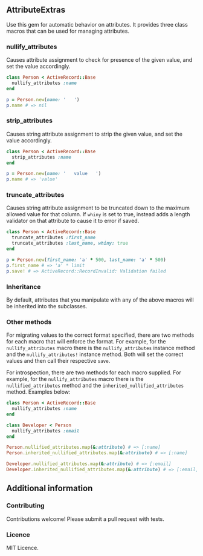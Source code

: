 ## AttributeExtras

Use this gem for automatic behavior on attributes. It provides three class macros that can be used for managing attributes.

### nullify_attributes

Causes attribute assignment to check for presence of the given value, and set the value accordingly.

```ruby
class Person < ActiveRecord::Base
  nullify_attributes :name
end

p = Person.new(name: '   ')
p.name # => nil
```

### strip_attributes

Causes string attribute assignment to strip the given value, and set the value accordingly.

```ruby
class Person < ActiveRecord::Base
  strip_attributes :name
end

p = Person.new(name: '   value   ')
p.name # => 'value'
```

### truncate_attributes

Causes string attribute assignment to be truncated down to the maximum allowed value for that column. If `whiny` is set to true, instead adds a length validator on that attribute to cause it to error if saved.

```ruby
class Person < ActiveRecord::Base
  truncate_attributes :first_name
  truncate_attributes :last_name, whiny: true
end

p = Person.new(first_name: 'a' * 500, last_name: 'a' * 500)
p.first_name # => 'a' * limit
p.save! # => ActiveRecord::RecordInvalid: Validation failed
```

### Inheritance

By default, attributes that you manipulate with any of the above macros will be inherited into the subclasses.

### Other methods

For migrating values to the correct format specified, there are two methods for each macro that will enforce the format. For example, for the `nullify_attributes` macro there is the `nullify_attributes` instance method and the `nullify_attributes!` instance method. Both will set the correct values and then call their respective `save`.

For introspection, there are two methods for each macro supplied. For example, for the `nullify_attributes` macro there is the `nullified_attributes` method and the `inherited_nullified_attributes` method. Examples below:

```ruby
class Person < ActiveRecord::Base
  nullify_attributes :name
end

class Developer < Person
  nullify_attributes :email
end

Person.nullified_attributes.map(&:attribute) # => [:name]
Person.inherited_nullified_attributes.map(&:attribute) # => [:name]

Developer.nullified_attributes.map(&:attribute) # => [:email]
Developer.inherited_nullified_attributes.map(&:attribute) # => [:email, :name]
```

## Additional information

### Contributing

Contributions welcome! Please submit a pull request with tests.

### Licence

MIT Licence.
